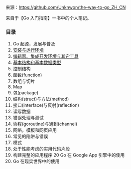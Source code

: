 来源：https://github.com/Unknwon/the-way-to-go_ZH_CN  

来自于【Go 入门指南】一书中的个人笔记。  

### 目录
1. Go 起源，发展与普及
2. [安装与运行环境](https://github.com/cpken/theWayToGoNote/tree/master/02)
3. [编辑器、集成开发环境与其它工具](https://github.com/cpken/theWayToGoNote/tree/master/03)
4. [基本结构和基本数据类型](https://github.com/cpken/theWayToGoNote/tree/master/04)
5. 控制结构
6. 函数(function)
7. 数组与切片
8. Map
9. 包(package)
10. 结构(struct)与方法(method)
11. 接口(interface)与反射(reflection)
12. 读写数据
13. 错误处理与测试
14. 协程(goroutine)与通到(channel)
15. 网络，模板和网页应用
16. 常见的陷阱与错误
17. 模式
18. 处于性能考虑的实用代码片段
19. 构建完整的应用程序
20 Go 在 Google App 引擎中的使用
21. Go 在现实世界中的使用
